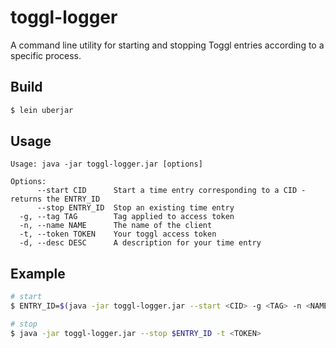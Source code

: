 # toggl-logger

A command line utility for starting and stopping Toggl entries according to a specific process.

## Build

```bash
$ lein uberjar
```

## Usage
```
Usage: java -jar toggl-logger.jar [options]

Options:
      --start CID      Start a time entry corresponding to a CID - returns the ENTRY_ID
      --stop ENTRY_ID  Stop an existing time entry
  -g, --tag TAG        Tag applied to access token
  -n, --name NAME      The name of the client
  -t, --token TOKEN    Your toggl access token
  -d, --desc DESC      A description for your time entry
```

## Example

```bash
# start
$ ENTRY_ID=$(java -jar toggl-logger.jar --start <CID> -g <TAG> -n <NAME> -d <DESC> -t <TOKEN>)

# stop
$ java -jar toggl-logger.jar --stop $ENTRY_ID -t <TOKEN>
```

